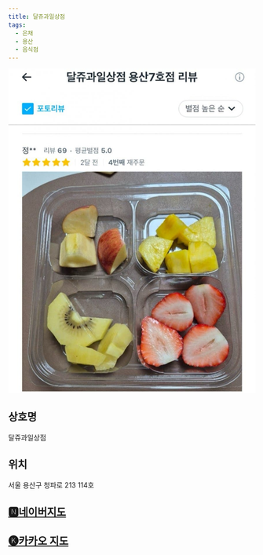 ```yaml
---
title: 달쥬과일상점
tags:
  - 은채
  - 용산
  - 음식점
---
```

<img src="assets/1752583512.jpg">


## 상호명
달쥬과일상점

## 위치
서울 용산구 청파로 213 114호


## [🅽네이버지도](https://naver.me/FeXFRbxf)

## [🅚카카오 지도](https://place.map.kakao.com/921748547)